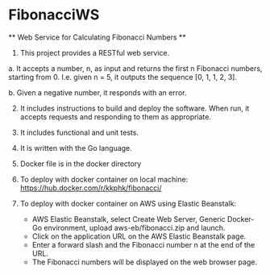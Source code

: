 # FibonacciWS
** Web Service for Calculating Fibonacci Numbers **

1. This project provides a RESTful web service.

  a. It accepts a number, n, as input and returns the first n Fibonacci numbers, starting from 0. I.e. given n  = 5, it outputs the sequence [0, 1, 1, 2, 3].

  b. Given a negative number, it responds with an error.

2. It includes instructions to build and deploy the software. When run, it accepts requests and responding to them as appropriate.

3. It includes functional and unit tests.

4. It is written with the Go language.

5. Docker file is in the docker directory

6. To deploy with docker container on local machine:
   https://hub.docker.com/r/kkphk/fibonacci/

7. To deploy with docker container on AWS using Elastic Beanstalk:
   - AWS Elastic Beanstalk, select Create Web Server, Generic Docker-Go environment, upload aws-eb/fibonacci.zip and launch. 
   - Click on the application URL on the AWS Elastic Beanstalk page.
   - Enter a forward slash and the Fibonacci number n at the end of the URL.
   - The Fibonacci numbers will be displayed on the web browser page.
